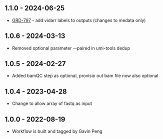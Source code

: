 ## 1.1.0 - 2024-06-25
- [GRD-797](https://jira.oicr.on.ca/browse/GRD-797) - add vidarr labels to outputs (changes to medata only)

## 1.0.6 - 2024-03-13
- Removed optional parameter --paired in umi-tools dedup

## 1.0.5 - 2024-02-27
- Added bamQC step as optional, provisio  out bam file now also optional

## 1.0.4 - 2023-04-28
- Change to allow array of fastq as input

## 1.0.0 - 2022-08-19
- Workflow is built and tagged by Gavin Peng

